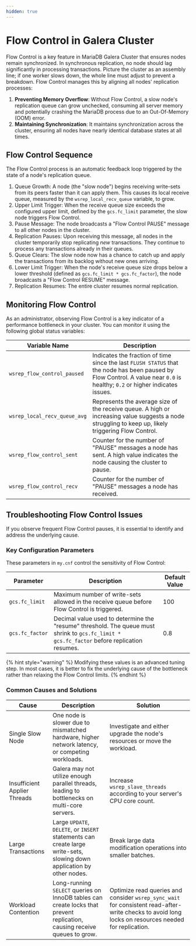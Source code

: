 ```yaml
---
hidden: true
---
```


# Flow Control in Galera Cluster

Flow Control is a key feature in MariaDB Galera Cluster that ensures nodes remain synchronized. In synchronous replication, no node should lag significantly in processing transactions. Picture the cluster as an assembly line; if one worker slows down, the whole line must adjust to prevent a breakdown. Flow Control manages this by aligning all nodes' replication processes:

1. **Preventing Memory Overflow**: Without Flow Control, a slow node's replication queue can grow unchecked, consuming all server memory and potentially crashing the MariaDB process due to an Out-Of-Memory (OOM) error.
2. **Maintaining Synchronization**: It maintains synchronization across the cluster, ensuring all nodes have nearly identical database states at all times.

## Flow Control Sequence

The Flow Control process is an automatic feedback loop triggered by the state of a node's replication queue.

1. Queue Growth: A node (the "slow node") begins receiving write-sets from its peers faster than it can apply them. This causes its local receive queue, measured by the `wsrep_local_recv_queue` variable, to grow.
2. Upper Limit Trigger: When the receive queue size exceeds the configured upper limit, defined by the `gcs.fc_limit` parameter, the slow node triggers Flow Control.
3. Pause Message: The node broadcasts a "Flow Control PAUSE" message to all other nodes in the cluster.
4. Replication Pauses: Upon receiving this message, all nodes in the cluster temporarily stop replicating _new_ transactions. They continue to process any transactions already in their queues.
5. Queue Clears: The slow node now has a chance to catch up and apply the transactions from its backlog without new ones arriving.
6. Lower Limit Trigger: When the node's receive queue size drops below a lower threshold (defined as `gcs.fc_limit * gcs.fc_factor`), the node broadcasts a "Flow Control RESUME" message.
7. Replication Resumes: The entire cluster resumes normal replication.

## Monitoring Flow Control

As an administrator, observing Flow Control is a key indicator of a performance bottleneck in your cluster. You can monitor it using the following global status variables:

| Variable Name                | Description                                                                                                                                                                  |
| ---------------------------- | ---------------------------------------------------------------------------------------------------------------------------------------------------------------------------- |
| `wsrep_flow_control_paused`  | Indicates the fraction of time since the last `FLUSH STATUS` that the node has been paused by Flow Control. A value near `0.0` is healthy; `0.2` or higher indicates issues. |
| `wsrep_local_recv_queue_avg` | Represents the average size of the receive queue. A high or increasing value suggests a node struggling to keep up, likely triggering Flow Control.                          |
| `wsrep_flow_control_sent`    | Counter for the number of "PAUSE" messages a node has sent. A high value indicates the node causing the cluster to pause.                                                    |
| `wsrep_flow_control_recv`    | Counter for the number of "PAUSE" messages a node has received.                                                                                                              |

## Troubleshooting Flow Control Issues

If you observe frequent Flow Control pauses, it is essential to identify and address the underlying cause.

### Key Configuration Parameters

These parameters in `my.cnf` control the sensitivity of Flow Control:

| Parameter       | Description                                                                                                                                 | Default Value |
| --------------- | ------------------------------------------------------------------------------------------------------------------------------------------- | ------------- |
| `gcs.fc_limit`  | Maximum number of write-sets allowed in the receive queue before Flow Control is triggered.                                                 | 100           |
| `gcs.fc_factor` | Decimal value used to determine the "resume" threshold. The queue must shrink to `gcs.fc_limit * gcs.fc_factor` before replication resumes. | 0.8           |

{% hint style="warning" %}
Modifying these values is an advanced tuning step. In most cases, it is better to fix the underlying cause of the bottleneck rather than relaxing the Flow Control limits.
{% endhint %}

### Common Causes and Solutions

| Cause                        | Description                                                                                                               | Solution                                                                                                                                             |
| ---------------------------- | ------------------------------------------------------------------------------------------------------------------------- | ---------------------------------------------------------------------------------------------------------------------------------------------------- |
| Single Slow Node             | One node is slower due to mismatched hardware, higher network latency, or competing workloads.                            | Investigate and either upgrade the node's resources or move the workload.                                                                            |
| Insufficient Applier Threads | Galera may not utilize enough parallel threads, leading to bottlenecks on multi-core servers.                             | Increase `wsrep_slave_threads` according to your server's CPU core count.                                                                            |
| Large Transactions           | Large `UPDATE`, `DELETE`, or `INSERT` statements can create large write-sets, slowing down application by other nodes.    | Break large data modification operations into smaller batches.                                                                                       |
| Workload Contention          | Long-running `SELECT` queries on InnoDB tables can create locks that prevent replication, causing receive queues to grow. | Optimize read queries and consider `wsrep_sync_wait` for consistent read-after-write checks to avoid long locks on resources needed for replication. |
